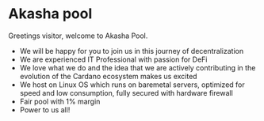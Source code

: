 [logo]: https://github.com/adam-p/markdown-here/raw/master/src/common/images/icon48.png "Logo Title Text 2"
# Akasha pool

Greetings visitor, welcome to Akasha Pool.

 - We will be happy for you to join us in this journey of decentralization
 - We are experienced IT Professional with passion for DeFi
 - We love what we do and the idea that we are actively contributing in the evolution of the Cardano ecosystem makes us excited
 - We host on Linux OS which runs on baremetal servers, optimized for speed and low consumption, fully secured with hardware firewall
 - Fair pool with 1% margin
 - Power to us all!
